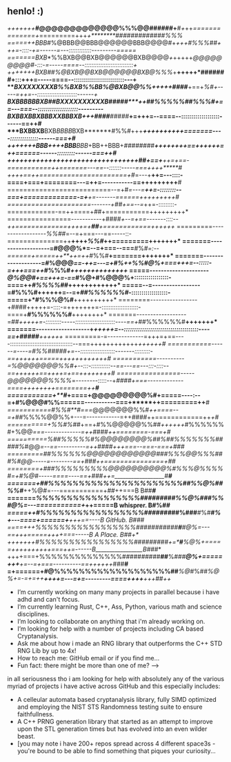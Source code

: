 ## henlo! :)

*+++++++***#@@@@@@@@@@@@@%%%@@######+**#*+*++*==============+*=========+++*+********#############%%%
=====++BBB*#%@BBB@@BBB@@@@@@BBB@@@@#+***+++#%%%##*+++=-::::-+=------=---:::::::::::::---------=====*
=======BXB**%%BXB@@BXB@@@@@@BXB@@@@*+*+++++*@@@@@@@@@#-:::-=-----====--::::::::::::::::::::::::::::+
+++++++BXB##%@BXB@@BXB@@@@@@BXB@%%%*+**+++++*#######+:::+++=-----====--:::::::::::::::::::::::::---+
*******BXXXXXXXXB%%BXB%%BB%@BXB@@%%*+***++++*####**+==+*%#+-----=++=--:::::::::::::::::::::::------+
*******BXBBBBBBXB##BXXXXXXXXXXB#####*****++**##%%%%%##%%%#*+==---===--::::::::::::::::::::---------*
*******BXB****BXB**BXBBBXXBBBXB******+++####****#####***+=+++=--====--:::::::::::::::::::------==++#
*******BXB****BXB**BXB*BBBB*BXB*******#%%#+++******++++++++++=======----::::::::::::::------===+***#
+++++++BBB++++BBB**BBB*+BB++BBB+*########**++++++++==++++++=++======------:::::::::------===++*****#
++++++++++++++++++++++++++++++++##+==+***++=+==-===========++=======---==--:::::::-----===++++*****#
++++==++======================+#*=---+**++=---::::-====+===+========---=++=-----------==+++++++++**#
==========================--=+#*=---=**++=-::::::::--===+=============-=+**+=-------======+++++++++#
=====================-------+##+==--=*++=-:::::::::-============-==++====+*##*+===========+++++++++*
================-----------+####*+--=+==-------::::--++=============++++=+**##**+============++++++*
=========------------------*%%##*=--=+===---==-----::-==============++**++++*%%#*++=========+++++++*
=======-------------------=#@@@%*=--=+===--===**#%#*=:--======+=====++**++=++*#%%#**+=======+++++++*
=======-------------------=#%@@@*==-++=---=+#%++%%#@%+===+++=--:::::-=+++===++*#%%%#*++++++++++++++*
=====---------------------*@%@@#+==+++=-==*#%@+#%@@@%+:::::::::::::::::-====++*#%%%%##*++++++++++++*
=====--=-----------------=#%%%#++++++=--=+*##%%%%%%#*-::::::::::::::::::-=====+*#%%%@%#**++++++++++*
========-----------------+####+++++=-::::-=+++++++=-:::::::::::::::::::::-====+**#%%%%%%#**++++++++*
=======------------------=##*+++++=-:::::::::-----:::::::::::::::::::::::----==+*##%%%%%%#**+++++++*
=======-------------------+*+++++=--:::::::::::::::::::::::::::::::::::::----==+******#####**++++++*
=========-=-------------=+++=+==----::::::::::::::::::::::::::::::::::::--===++++++++++++****++++++#
===========------=----=#%%#####*+=--::::::::::::::::::::-------:::::::::-==++++++=====++++++*++++++#
===========----------=%@@@@@@@%%#+--:::-:::::::::::--==---==---:::-::::--==++++++==++++=+==++++++++#
================-----*@@@@@@@%%%%*=--------:::::--+*####+===-------------====++++++++========++****#
===========+**#*+====+@@@@@@@@@%#+=====----:--=+#%@@@#%%======-----------===+*****++=========++****#
===========#%%#**#*===*@@@@@@@%%#*++====--=+*##%%%%@@%%+---=------------=++*####*++============++*+#
==========+%%#%#*#+==+#%%@@@@@%%##*++++++*#%%%%%%#+%@@*===-------------=++*####*++========-===+****#
==========*%##%%%%%#%@@@@@@@@%##%##%%%%%%%#*####%*#@@*=--==----------=++*####*+++===--===-===+***###
=========*##%%%%%%@@@@@@@@@@@@###%%%@@%%%#**##**%#@@*-----=--------==+*###**++===============+*#***#
========+###%%%%%%%%%@@@@@@@@@@%#%%%@%%%%#****=+#%@#-----====----==+*###*++=__________________*#***#
=======+##%%%%%%%%%%%%%%%%%%%%%%##%%@%##%%#***++%@#=---===========+*##*++===B                 B##**#
=======*%%%%%%%%%%%%%%%%%#########%%@%###%%#****@%=---===========+***++=====B     whisprer.   B#%#*#
=====++#%%%%%%%%%%%%%%%%%#######*##%###**#%#***#%+---====+======+**+++==----B     GitHub.     B##**#
====+++%%%%%%%%%%%%%%%%%######**#####*****#***#@%=---==+++=====+++*+===-----B     A Place.    B##*+*
+++++++#%%%%%%%%%%%%%%%%######**###+=****#***%@%+=====++++++++++===++=------B_________________B###**
++++===+%%%%%%%%%%%%%%##########**##**%#*##**@%+=====++*****+**+=--=+===----------==+++***+++*###**#
=+======+#@%%%%%%%%%%%%%%%%%%%##***%@*#%##*%@%+=-=+=++******++++=---=+=---------====++++**+++*##*++*



-  I’m currently working on many many projects in parallel because i have adhd and can't focus.
-  I’m currently learning Rust, C++, Ass, Python, various math and science disciplines.
-  I’m looking to collaborate on anything that i'm already working on.
-  I’m looking for help with a number of projects including CA based Cryptanalysis.
-  Ask me about how i made an RNG library that outperforms the C++ STD RNG Lib by up to 4x!
-  How to reach me: GitHub email or if you find me...
-  Fun fact: there might be more than one of me?
-->


in all seriousness tho i am looking for help with absolutely any of the various myriad of projects i have active across GitHub and this especially includes:
- A celleular automata based cryptanalysis library, fully SIMD optimized and employing the NIST STS Randomness testing suite to ensure faithfullness.
- A C++ PRNG generation library that started as an attempt to improve upon the STL generation times but has evolved into an even wilder beast.
- [you may note i have 200+ repos spread across 4 different space3s - you're bound to be able to find something that piques your curiosity...
